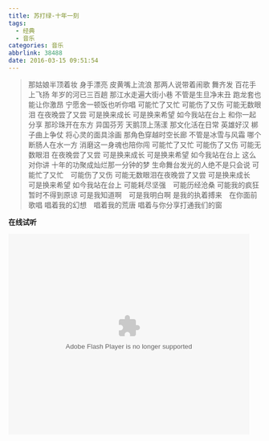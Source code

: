 ```yaml
---
title: 苏打绿-十年一刻
tags:
  - 经典
  - 音乐
categories: 音乐
abbrlink: 38488
date: 2016-03-15 09:51:54
---
```


> 那姑娘半顶着妆 身手漂亮 皮黄嘴上流浪
那两人说带着闹歌 舞齐发 百花手上飞扬
年岁的河已三百趟 那江水走遍大街小巷
不管是生旦净末丑 跑龙套也能让你激昂
宁愿舍一顿饭也听你唱
可能忙了又忙 可能伤了又伤
可能无数眼泪 在夜晚尝了又尝
可是换来成长 可是换来希望
如今我站在台上 和你一起分享
那珍珠开在东方 异国芬芳 天鹅顶上荡漾
那文化活在日常 英雄好汉 梆子曲上争仗
将心灵的面具涂画 那角色穿越时空长廊
不管是冰雪与风霜 哪个断肠人在水一方
消磨这一身魂也陪你闯<!-- more -->
可能忙了又忙 可能伤了又伤
可能无数眼泪 在夜晚尝了又尝
可是换来成长 可是换来希望
如今我站在台上 这么对你讲
十年的功聚成灿烂那一分钟的梦
生命舞台发光的人绝不是只会说
可能忙了又忙　可能伤了又伤
可能无数眼泪在夜晚尝了又尝
可是换来成长　可是换来希望
如今我站在台上
可能耗尽坚强　可能历经沧桑
可能我的疯狂暂时不得到原谅
可是我知道啊　可是我明白啊
是我的执着搏来　在你面前歌唱
唱着我的幻想　唱着我的荒唐
唱着与你分享打通我们的窗


**在线试听**

<embed src="http://player.youku.com/player.php/sid/XMTk0NTI5MTQw/v.swf" allowFullScreen="true" quality="high" width="480" height="400" align="middle" allowScriptAccess="always" type="application/x-shockwave-flash"></embed>
